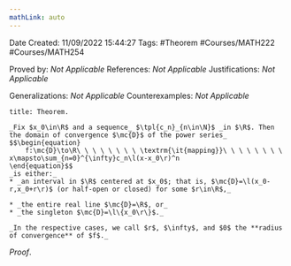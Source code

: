 ```yaml
---
mathLink: auto
---
```


<div class="topSpace"></div>

Date Created: 11/09/2022 15:44:27
Tags: #Theorem #Courses/MATH222 #Courses/MATH254

Proved by: _Not Applicable_
References: _Not Applicable_
Justifications: _Not Applicable_

Generalizations: _Not Applicable_
Counterexamples: _Not Applicable_

``` ad-Theorem
title: Theorem.

_Fix $x_0\in\R$ and a sequence_ $\tpl{c_n}_{n\in\N}$ _in $\R$. Then the domain of convergence $\mc{D}$ of the power series_
$$\begin{equation}
    f:\mc{D}\to\R\ \ \ \ \ \ \ \ \textrm{\it{mapping}}\ \ \ \ \ \ \ \ x\mapsto\sum_{n=0}^{\infty}c_n\l(x-x_0\r)^n
\end{equation}$$
_is either:_
* _an interval in $\R$ centered at $x_0$; that is, $\mc{D}=\l(x_0-r,x_0+r\r)$ (or half-open or closed) for some $r\in\R$,_

* _the entire real line $\mc{D}=\R$, or_
* _the singleton $\mc{D}=\l\{x_0\r\}$._

_In the respective cases, we call $r$, $\infty$, and $0$ the **radius of convergence** of $f$._

```

_Proof_. 

